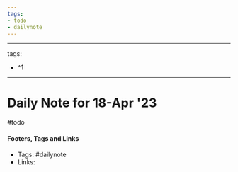 ```yaml
---
tags:
- todo
- dailynote
---
```


---
tags:
- ^1
---


# Daily Note for 18-Apr '23
#todo


#### Footers, Tags and Links
- Tags: #dailynote      
- Links: 

[^1]:
